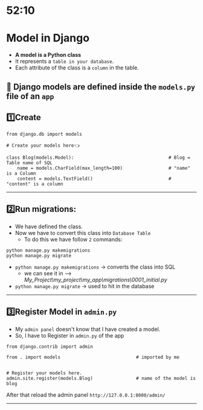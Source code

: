# 52:10

# Model in Django
- **A model is a Python class**
- It represents a `table in your database`.
- Each attribute of the class is a `column` in the table.
## 🎯 Django models are defined inside the `models.py` file of an `app`


## 1️⃣Create 
```
from django.db import models

# Create your models here👈

class Blog(models.Model):                                   # Blog = Table name of SQL
    name = models.CharField(max_length=100)                 # "name" is a Column
    content = models.TextField()                            # "content" is a column
```
-----------------------------------

## 2️⃣Run migrations:
- We have defined the class.
- Now we have to convert this class into `Database Table`
    - To do this we have follow `2` commands:
```
python manage.py makemigrations
python manage.py migrate
```

- `python manage.py makemigrations` → converts the class into SQL
    - we can see it in --> *My_Project\my_project\my_app\migrations\0001_initial.py*
- `python manage.py migrate` → used to hit in the database

--------------------------------------


## 3️⃣Register Model in `admin.py`
- My `admin panel` doesn't know that I have created a model.
- So, I have to Register in `admin.py` of the app
```
from django.contrib import admin

from . import models                            # imported by me


# Register your models here.
admin.site.register(models.Blog)                # name of the model is blog
```
After that reload the admin panel `http://127.0.0.1:8000/admin/`

---------------------------